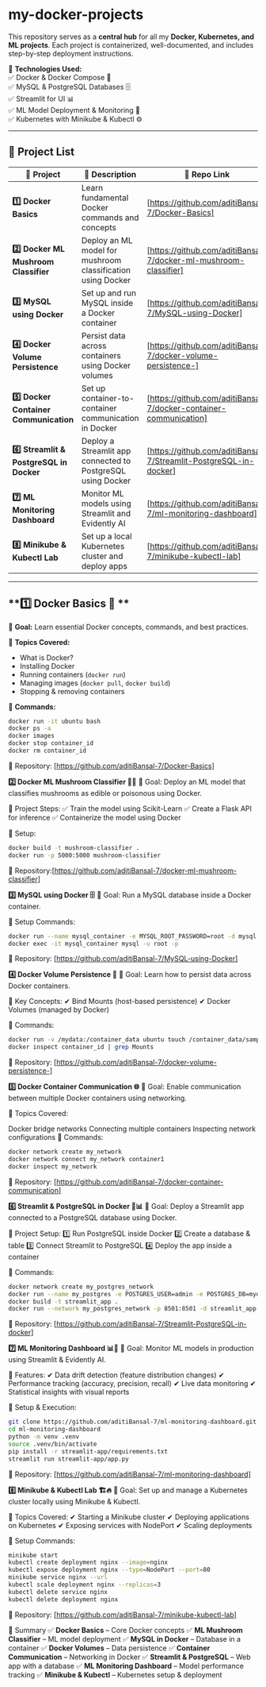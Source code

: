 # my-docker-projects
This repository serves as a **central hub** for all my **Docker, Kubernetes, and ML projects**. Each project is containerized, well-documented, and includes step-by-step deployment instructions.  

📌 **Technologies Used:**  
✅ Docker & Docker Compose 🐳  
✅ MySQL & PostgreSQL Databases 🗄️  
✅ Streamlit for UI 📊  
✅ ML Model Deployment & Monitoring 🤖  
✅ Kubernetes with Minikube & Kubectl ⚙️  

---

## 📂 Project List  

| 🔹 Project | 📌 Description | 🔗 Repo Link |
|------------|--------------|--------------|
| **1️⃣ Docker Basics** | Learn fundamental Docker commands and concepts | [https://github.com/aditiBansal-7/Docker-Basics] |
| **2️⃣ Docker ML Mushroom Classifier** | Deploy an ML model for mushroom classification using Docker | [https://github.com/aditiBansal-7/docker-ml-mushroom-classifier] |
| **3️⃣ MySQL using Docker** | Set up and run MySQL inside a Docker container | [https://github.com/aditiBansal-7/MySQL-using-Docker] |
| **4️⃣ Docker Volume Persistence** | Persist data across containers using Docker volumes | [https://github.com/aditiBansal-7/docker-volume-persistence-] |
| **5️⃣ Docker Container Communication** | Set up container-to-container communication in Docker | [https://github.com/aditiBansal-7/docker-container-communication] |
| **6️⃣ Streamlit & PostgreSQL in Docker** | Deploy a Streamlit app connected to PostgreSQL using Docker | [https://github.com/aditiBansal-7/Streamlit-PostgreSQL-in-docker] |
| **7️⃣ ML Monitoring Dashboard** | Monitor ML models using Streamlit and Evidently AI | [https://github.com/aditiBansal-7/ml-monitoring-dashboard] |
| **8️⃣ Minikube & Kubectl Lab** | Set up a local Kubernetes cluster and deploy apps | [https://github.com/aditiBansal-7/minikube-kubectl-lab] |

---

## **1️⃣ Docker Basics 🐳 ** 
📌 **Goal:** Learn essential Docker concepts, commands, and best practices.  

🔹 **Topics Covered:**  
- What is Docker?  
- Installing Docker  
- Running containers (`docker run`)  
- Managing images (`docker pull`, `docker build`)  
- Stopping & removing containers  

📜 **Commands:**  
```sh
docker run -it ubuntu bash
docker ps -a
docker images
docker stop container_id
docker rm container_id
```
🔗 Repository: [https://github.com/aditiBansal-7/Docker-Basics]

**2️⃣ Docker ML Mushroom Classifier 🍄🤖**
📌 Goal: Deploy an ML model that classifies mushrooms as edible or poisonous using Docker.

🔹 Project Steps:
✅ Train the model using Scikit-Learn
✅ Create a Flask API for inference
✅ Containerize the model using Docker

📜 Setup:

```sh
docker build -t mushroom-classifier .
docker run -p 5000:5000 mushroom-classifier
```
🔗 Repository:[https://github.com/aditiBansal-7/docker-ml-mushroom-classifier]

**3️⃣ MySQL using Docker 🗄️**
📌 Goal: Run a MySQL database inside a Docker container.

📜 Setup Commands:

```sh
docker run --name mysql_container -e MYSQL_ROOT_PASSWORD=root -d mysql
docker exec -it mysql_container mysql -u root -p
```
🔗 Repository: [https://github.com/aditiBansal-7/MySQL-using-Docker]

**4️⃣ Docker Volume Persistence 💾**
📌 Goal: Learn how to persist data across Docker containers.

🔹 Key Concepts:
✔ Bind Mounts (host-based persistence)
✔ Docker Volumes (managed by Docker)

📜 Commands:

```sh
docker run -v /mydata:/container_data ubuntu touch /container_data/sample.txt
docker inspect container_id | grep Mounts
```
🔗 Repository: [https://github.com/aditiBansal-7/docker-volume-persistence-]

**5️⃣ Docker Container Communication 🌐**
📌 Goal: Enable communication between multiple Docker containers using networking.

🔹 Topics Covered:

Docker bridge networks
Connecting multiple containers
Inspecting network configurations
📜 Commands:

```sh
docker network create my_network
docker network connect my_network container1
docker inspect my_network
```
🔗 Repository: [https://github.com/aditiBansal-7/docker-container-communication]

**6️⃣ Streamlit & PostgreSQL in Docker 🎨📊**
📌 Goal: Deploy a Streamlit app connected to a PostgreSQL database using Docker.

🔹 Project Setup:
1️⃣ Run PostgreSQL inside Docker
2️⃣ Create a database & table
3️⃣ Connect Streamlit to PostgreSQL
4️⃣ Deploy the app inside a container

📜 Commands:

```sh
docker network create my_postgres_network
docker run --name my_postgres -e POSTGRES_USER=admin -e POSTGRES_DB=mydb -d postgres
docker build -t streamlit_app .
docker run --network my_postgres_network -p 8501:8501 -d streamlit_app
```
🔗 Repository: [https://github.com/aditiBansal-7/Streamlit-PostgreSQL-in-docker]

**7️⃣ ML Monitoring Dashboard 📊🤖**
📌 Goal: Monitor ML models in production using Streamlit & Evidently AI.

🔹 Features:
✔ Data drift detection (feature distribution changes)
✔ Performance tracking (accuracy, precision, recall)
✔ Live data monitoring
✔ Statistical insights with visual reports

📜 Setup & Execution:

```sh
git clone https://github.com/aditiBansal-7/ml-monitoring-dashboard.git
cd ml-monitoring-dashboard
python -m venv .venv
source .venv/bin/activate
pip install -r streamlit-app/requirements.txt
streamlit run streamlit-app/app.py
```
🔗 Repository: [https://github.com/aditiBansal-7/ml-monitoring-dashboard]

**8️⃣ Minikube & Kubectl Lab 🏗️🔥**
📌 Goal: Set up and manage a Kubernetes cluster locally using Minikube & Kubectl.

🔹 Topics Covered:
✔ Starting a Minikube cluster
✔ Deploying applications on Kubernetes
✔ Exposing services with NodePort
✔ Scaling deployments

📜 Setup Commands:

```sh
minikube start
kubectl create deployment nginx --image=nginx
kubectl expose deployment nginx --type=NodePort --port=80
minikube service nginx --url
kubectl scale deployment nginx --replicas=3
kubectl delete service nginx
kubectl delete deployment nginx
```
🔗 Repository: [https://github.com/aditiBansal-7/minikube-kubectl-lab]

🔗 Summary
✅ **Docker Basics** – Core Docker concepts
✅ **ML Mushroom Classifier** – ML model deployment
✅ **MySQL in Docker** – Database in a container
✅ **Docker Volumes** – Data persistence
✅ **Container Communication** – Networking in Docker
✅ **Streamlit & PostgreSQL** – Web app with a database
✅ **ML Monitoring Dashboard** – Model performance tracking
✅ **Minikube & Kubectl** – Kubernetes setup & deployment
